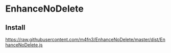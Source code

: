 # EnhanceNoDelete

## Install
https://raw.githubusercontent.com/m4fn3/EnhanceNoDelete/master/dist/EnhanceNoDelete.js